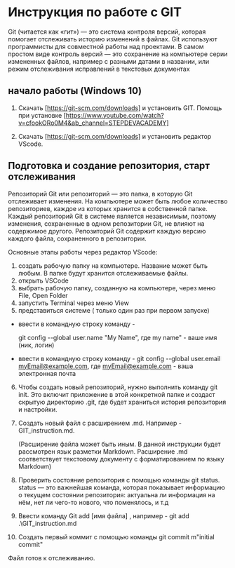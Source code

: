 # Инструкция по работе с GIT

Git (читается как «гит») — это система контроля версий, которая помогает отслеживать историю изменений в файлах. Git используют программисты для совместной работы над проектами. В самом простом виде контроль версий — это сохранение на компьютере серии измененных файлов, например с разными датами в названии, или режим отслеживания исправлений в текстовых документах

## начало работы (Windows 10)

1. Скачать [https://git-scm.com/downloads] и установить GIT. Помощь при установке [https://www.youtube.com/watch?v=cfookORo0M4&ab_channel=STEPDEVACADEMY]

2. Скачать [https://git-scm.com/downloads] и установить редактор VScode.

## Подготовка и создание репозитория, старт отслеживания

Репозиторий Git или репозиторий — это папка, в которую Git отслеживает изменения. На компьютере может быть любое количество репозиториев, каждое из которых хранится в собственной папке. Каждый репозиторий Git в системе является независимым, поэтому изменения, сохраненные в одном репозитории Git, не влияют на содержимое другого. Репозиторий Git содержит каждую версию каждого файла, сохраненного в репозитории.

Основные этапы работы через редактор VScode:
1. создать рабочую папку на компьютере. Название может быть любым. В папке будут хранится отслеживаемые файлы.
2. открыть VSCode
3. выбрать рабочую папку, созданную на компьютере, через меню File, Open Folder
4. запустить Terminal через меню View 
5. представиться системе ( только один раз при первом запуске)

* ввести в командную строку  команду -

    git config --global user.name "My Name", где my name" - ваше имя (ник, логин)

* ввести в командную строку команду -
    git config --global user.email myEmail@example.com, где myEmail@example.com - ваша электронная почта


6. Чтобы создать новый репозиторий, нужно выполнить команду git init. Это включит приложение в этой конкретной папке и создаст скрытую директорию .git, где будет храниться история репозитория и настройки.

7. Создать новый файл с расширением .md. Например - GIT_instruction.md. 

    (Расширение файла может быть иным. В данной инструкции будет рассмотрен язык разметки Markdown. Расширение .md соответствует текстовому документу с форматированием по языку Markdown)

8. Проверить состояние репозитория с помощью команды git status. status — это важнейшая команда, которая показывает информацию о текущем состоянии репозитория: актуальна ли информация на нём, нет ли чего-то нового, что поменялось, и т.д

9. Ввести команду Git add [имя файла] , например - git add .\GIT_instruction.md

10. Создать первый коммит с помощью команды git commit m"initial commit"

Файл готов к отслеживанию.

